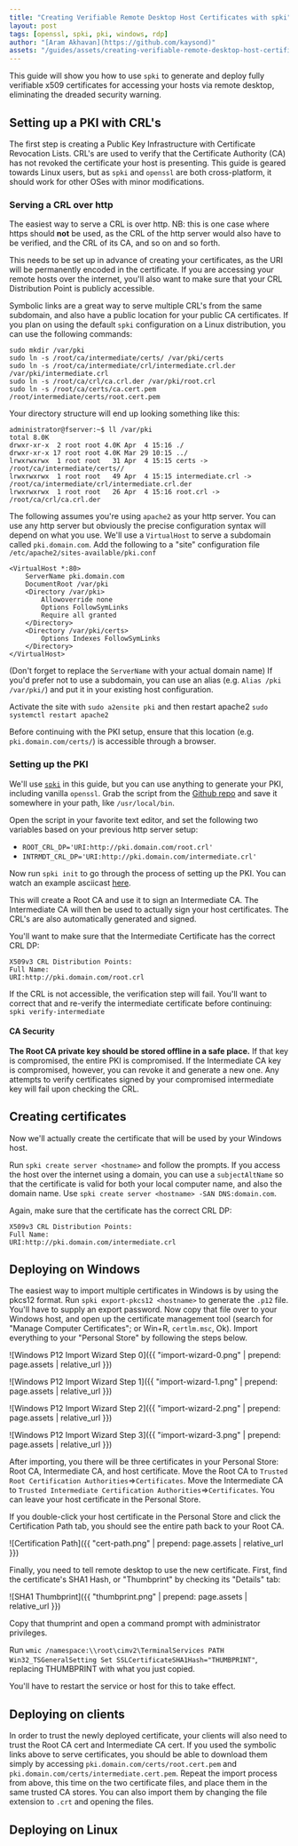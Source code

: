 ```yaml
---
title: "Creating Verifiable Remote Desktop Host Certificates with spki"
layout: post
tags: [openssl, spki, pki, windows, rdp]
author: "[Aram Akhavan](https://github.com/kaysond)"
assets: "/guides/assets/creating-verifiable-remote-desktop-host-certificates-with-spki/"
---
```

This guide will show you how to use `spki` to generate and deploy fully verifiable x509 certificates for accessing your hosts via remote desktop, eliminating the dreaded security warning.

## Setting up a PKI with CRL's
The first step is creating a Public Key Infrastructure with Certificate Revocation Lists. CRL's are used to verify that the Certificate Authority (CA) has not revoked the certificate your host is presenting. This guide is geared towards Linux users, but as `spki` and `openssl` are both cross-platform, it should work for other OSes with minor modifications.

### Serving a CRL over http
The easiest way to serve a CRL is over http. NB: this is one case where https should **not** be used, as the CRL of the http server would also have to be verified, and the CRL of its CA, and so on and so forth.

This needs to be set up in advance of creating your certificates, as the URI will be permanently encoded in the certificate. If you are accessing your remote hosts over the internet, you'll also want to make sure that your CRL Distribution Point is publicly accessible.

Symbolic links are a great way to serve multiple CRL's from the same subdomain, and also have a public location for your public CA certificates. If you plan on using the default `spki` configuration on a Linux distribution, you can use the following commands:

```
sudo mkdir /var/pki
sudo ln -s /root/ca/intermediate/certs/ /var/pki/certs
sudo ln -s /root/ca/intermediate/crl/intermediate.crl.der /var/pki/intermediate.crl
sudo ln -s /root/ca/crl/ca.crl.der /var/pki/root.crl
sudo ln -s /root/ca/certs/ca.cert.pem /root/intermediate/certs/root.cert.pem
```

Your directory structure will end up looking something like this:
```
administrator@fserver:~$ ll /var/pki
total 8.0K
drwxr-xr-x  2 root root 4.0K Apr  4 15:16 ./
drwxr-xr-x 17 root root 4.0K Mar 29 10:15 ../
lrwxrwxrwx  1 root root   31 Apr  4 15:15 certs -> /root/ca/intermediate/certs//
lrwxrwxrwx  1 root root   49 Apr  4 15:15 intermediate.crl -> /root/ca/intermediate/crl/intermediate.crl.der
lrwxrwxrwx  1 root root   26 Apr  4 15:16 root.crl -> /root/ca/crl/ca.crl.der
```

The following assumes you're using `apache2` as your http server. You can use any http server but obviously the precise configuration syntax will depend on what you use.
We'll use a `VirtualHost` to serve a subdomain called `pki.domain.com`. Add the following to a "site" configuration file `/etc/apache2/sites-available/pki.conf`
```
<VirtualHost *:80>
	ServerName pki.domain.com
	DocumentRoot /var/pki
	<Directory /var/pki>
		Allowoverride none
		Options FollowSymLinks
		Require all granted
	</Directory>
	<Directory /var/pki/certs>
		Options Indexes FollowSymLinks
	</Directory>
</VirtualHost>
```
(Don't forget to replace the `ServerName` with your actual domain name)
If you'd prefer not to use a subdomain, you can use an alias (e.g. `Alias /pki /var/pki/`) and put it in your existing host configuration.

Activate the site with `sudo a2ensite pki` and then restart apache2 `sudo systemctl restart apache2`

Before continuing with the PKI setup, ensure that this location (e.g. `pki.domain.com/certs/`) is accessible through a browser.

### Setting up the PKI
We'll use [`spki`](https://github.com/kaysond/spki) in this guide, but you can use anything to generate your PKI, including vanilla `openssl`. Grab the script from the [Github repo](https://github.com/kaysond/spki) and save it somewhere in your path, like `/usr/local/bin`.

Open the script in your favorite text editor, and set the following two variables based on your previous http server setup:
* `ROOT_CRL_DP='URI:http://pki.domain.com/root.crl'`
* `INTRMDT_CRL_DP='URI:http://pki.domain.com/intermediate.crl'`

Now run `spki init` to go through the process of setting up the PKI. You can watch an example asciicast [here](https://asciinema.org/a/238438).

This will create a Root CA and use it to sign an Intermediate CA. The Intermediate CA will then be used to actually sign your host certificates. The CRL's are also automatically generated and signed.

You'll want to make sure that the Intermediate Certificate has the correct CRL DP:
```
X509v3 CRL Distribution Points:
Full Name:
URI:http://pki.domain.com/root.crl   
```

If the CRL is not accessible, the verification step will fail. You'll want to correct that and re-verify the intermediate certificate before continuing: `spki verify-intermediate`

#### CA Security
**The Root CA private key should be stored offline in a safe place.** If that key is compromised, the entire PKI is compromised. If the Intermediate CA key is compromised, however, you can revoke it and generate a new one. Any attempts to verify certificates signed by your compromised intermediate key will fail upon checking the CRL.

## Creating certificates
Now we'll actually create the certificate that will be used by your Windows host.

Run `spki create server <hostname>` and follow the prompts. If you access the host over the internet using a domain, you can use a `subjectAltName` so that the certificate is valid for both your local computer name, and also the domain name. Use `spki create server <hostname> -SAN DNS:domain.com`.

Again, make sure that the certificate has the correct CRL DP:
```
X509v3 CRL Distribution Points:
Full Name:
URI:http://pki.domain.com/intermediate.crl   
```

## Deploying on Windows
The easiest way to import multiple certificates in Windows is by using the pkcs12 format. Run `spki export-pkcs12 <hostname>` to generate the `.p12` file. You'll have to supply an export password. Now copy that file over to your Windows host, and open up the certificate management tool (search for "Manage Computer Certificates"; or Win+R, `certlm.msc`, Ok). Import everything to your "Personal Store" by following the steps below.

![Windows P12 Import Wizard Step 0]({{ "import-wizard-0.png" | prepend: page.assets | relative_url }})

![Windows P12 Import Wizard Step 1]({{ "import-wizard-1.png" | prepend: page.assets | relative_url }})

![Windows P12 Import Wizard Step 2]({{ "import-wizard-2.png" | prepend: page.assets | relative_url }})

![Windows P12 Import Wizard Step 3]({{ "import-wizard-3.png" | prepend: page.assets | relative_url }})

After importing, you there will be three certificates in your Personal Store: Root CA, Intermediate CA, and host certificate. Move the Root CA to `Trusted Root Certification Authorities`=>`Certificates`. Move the Intermediate CA to `Trusted Intermediate Certification Authorities`=>`Certificates`. You can leave your host certificate  in the Personal Store.

If you double-click your host certificate in the Personal Store and click the Certification Path tab, you should see the entire path back to your Root CA.

![Certification Path]({{ "cert-path.png" | prepend: page.assets | relative_url }})

Finally, you need to tell remote desktop to use the new certificate. First, find the certificate's SHA1 Hash, or "Thumbprint" by checking its "Details" tab:

![SHA1 Thumbprint]({{ "thumbprint.png" | prepend: page.assets | relative_url }})

Copy that thumprint and open a command prompt with administrator privileges.

Run `wmic /namespace:\\root\cimv2\TerminalServices PATH Win32_TSGeneralSetting Set SSLCertificateSHA1Hash="THUMBPRINT"`, replacing THUMBPRINT with what you just copied.

You'll have to restart the service or host for this to take effect.

## Deploying on clients
In order to trust the newly deployed certificate, your clients will also need to trust the Root CA cert and Intermediate CA cert. If you used the symbolic links above to serve certificates, you should be able to download them simply by accessing `pki.domain.com/certs/root.cert.pem` and `pki.domain.com/certs/intermediate.cert.pem`. Repeat the import process from above, this time on the two certificate files, and place them in the same trusted CA stores. You can also import them by changing the file extension to `.crt` and opening the files.

## Deploying on Linux